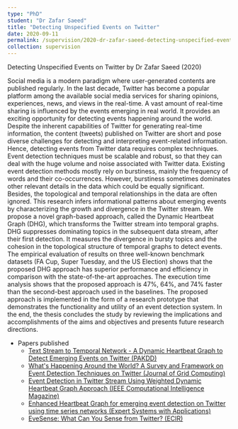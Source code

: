 ```yaml
---
type: "PhD"
student: "Dr Zafar Saeed"
title: "Detecting Unspecified Events on Twitter"
date: 2020-09-11
permalink: /supervision/2020-dr-zafar-saeed-detecting-unspecified-events-on-twitter
collection: supervision
---
```

Detecting Unspecified Events on Twitter by Dr Zafar Saeed (2020)

Social media is a modern paradigm where user-generated contents are published regularly. In the last decade, Twitter has become a popular platform among the available social media services for sharing opinions, experiences, news, and views in the real-time. A vast amount of real-time sharing is influenced by the events emerging in real world. It provides an exciting opportunity for detecting events happening around the world. Despite the inherent capabilities of Twitter for generating real-time information, the content (tweets) published on Twitter are short and pose diverse challenges for detecting and interpreting event-related information. Hence, detecting events from Twitter data requires complex techniques. Event detection techniques must be scalable and robust, so that they can deal with the huge volume and noise associated with Twitter data. Existing event detection methods mostly rely on burstiness, mainly the frequency of words and their co-occurrences. However, burstiness sometimes dominates other relevant details in the data which could be equally significant. Besides, the topological and temporal relationships in the data are often ignored. This research infers informational patterns about emerging events by characterizing the growth and divergence in the Twitter stream. We propose a novel graph-based approach, called the Dynamic Heartbeat Graph (DHG), which transforms the Twitter stream into temporal graphs. DHG suppresses dominating topics in the subsequent data stream, after their first detection. It measures the divergence in bursty topics and the cohesion in the topological structure of temporal graphs to detect events. The empirical evaluation of results on three well-known benchmark datasets (FA Cup, Super Tuesday, and the US Election) shows that the proposed DHG approach has superior performance and efficiency in comparison with the state-of-the-art approaches. The execution time analysis shows that the proposed approach is 47%, 64%, and 74% faster than the second-best approach used in the baselines. The proposed approach is implemented in the form of a research prototype that demonstrates the functionality and utility of an event detection system. In the end, the thesis concludes the study by reviewing the implications and accomplishments of the aims and objectives and presents future research directions.

* Papers published
  * [Text Stream to Temporal Network - A Dynamic Heartbeat Graph to Detect Emerging Events on Twitter (PAKDD)](/publication/2018-06-01-Text-Stream-to-Temporal-Network-A-Dynamic-Heartbeat-Graph-to-Detect-Emerging-Events-on-Twitter)
  * [What's Happening Around the World? A Survey and Framework on Event Detection Techniques on Twitter (Journal of Grid Computing)](/publication/2019-06-01-Whats-Happening-Around-the-World-A-Survey-and-Framework-on-Event-Detection-Techniques-on-Twitter)
  * [Event Detection in Twitter Stream Using Weighted Dynamic Heartbeat Graph Approach (IEEE Computational Intelligence Magazine)](/publication/2019-08-01-Event-Detection-in-Twitter-Stream-Using-Weighted-Dynamic-Heartbeat-Graph-Approach)
  * [Enhanced Heartbeat Graph for emerging event detection on Twitter using time series networks (Expert Systems with Applications)](/publication/2019-12-1-Enhanced-Heartbeat-Graph-for-emerging-event-detection-on-Twitter-using-time-series-networks)
  * [EveSense: What Can You Sense from Twitter? (ECIR)](/publication/2020-04-14-EveSense-What-Can-You-Sense-from-Twitter)